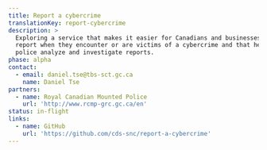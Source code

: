 ```yaml
---
title: Report a cybercrime
translationKey: report-cybercrime
description: >
  Exploring a service that makes it easier for Canadians and businesses to
  report when they encounter or are victims of a cybercrime and that helps
  police analyze and investigate reports.
phase: alpha
contact:
  - email: daniel.tse@tbs-sct.gc.ca
    name: Daniel Tse
partners:
  - name: Royal Canadian Mounted Police
    url: 'http://www.rcmp-grc.gc.ca/en'
status: in-flight
links:
  - name: GitHub
    url: 'https://github.com/cds-snc/report-a-cybercrime'
---
```


